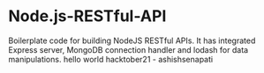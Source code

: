 # Node.js-RESTful-API
Boilerplate code for building NodeJS RESTful APIs. It has integrated Express server, MongoDB connection handler and lodash for data manipulations.
hello world
hacktober21 - ashishsenapati
